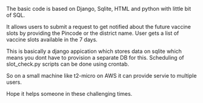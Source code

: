 The basic code is based on Django, Sqlite, HTML and python with little bit of SQL.

It allows users to submit a request to get notified about the future vaccine slots by providing the Pincode or the district name.
User gets a list of vaccine slots available in the 7 days.

This is basically a django appication which stores data on sqlite which means you dont have to provision a separate DB for this.
Scheduling of slot_check.py scripts can be done using crontab.

So on a small machine like t2-micro on AWS it can provide servie to multiple users.

Hope it helps someone in these challenging times.


